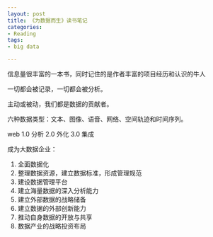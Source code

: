 ```yaml
---
layout: post
title: 《为数据而生》读书笔记
categories: 
- Reading
tags:
- big data

---
```


信息量很丰富的一本书，同时记住的是作者丰富的项目经历和认识的牛人

一切都会被记录，一切都会被分析。

主动或被动，我们都是数据的贡献者。

 <!--more-->

六种数据类型：文本、图像、语音、网络、空间轨迹和时间序列。

web 1.0 分析
2.0 外化
3.0 集成

成为大数据企业：
1. 全面数据化
2. 整理数据资源，建立数据标准，形成管理规范
3. 建设数据管理平台
4. 建立海量数据的深入分析能力
5. 建立外部数据的战略储备
6. 建立数据的外部创新能力
7. 推动自身数据的开放与共享
8. 数据产业的战略投资布局